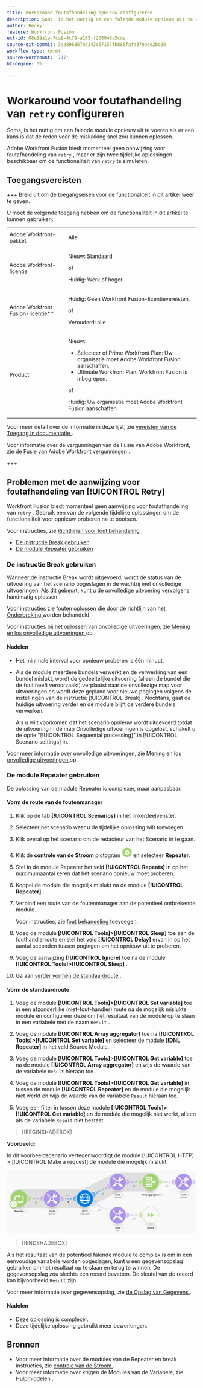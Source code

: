 ```yaml
---
title: Workaround foutafhandeling opnieuw configureren
description: Soms, is het nuttig om een falende module opnieuw uit te voeren als er een kans is dat de reden voor de mislukking snel zou kunnen oplossen.
author: Becky
feature: Workfront Fusion
exl-id: 08e19a1a-7ca9-4c79-a165-f200048a5cda
source-git-commit: 3aa896867bd143c67157fb886fafa37eaee2bc00
workflow-type: tm+mt
source-wordcount: '717'
ht-degree: 0%

---
```


# Workaround voor foutafhandeling van `retry` configureren

Soms, is het nuttig om een falende module opnieuw uit te voeren als er een kans is dat de reden voor de mislukking snel zou kunnen oplossen.

Adobe Workfront Fusion biedt momenteel geen aanwijzing voor foutafhandeling van `retry` , maar er zijn twee tijdelijke oplossingen beschikbaar om de functionaliteit van `retry` te simuleren.

## Toegangsvereisten

+++ Breid uit om de toegangseisen voor de functionaliteit in dit artikel weer te geven.

U moet de volgende toegang hebben om de functionaliteit in dit artikel te kunnen gebruiken:

<table style="table-layout:auto">
 <col> 
 <col> 
 <tbody> 
  <tr> 
   <td role="rowheader">Adobe Workfront-pakket 
   <td> <p>Alle</p> </td> 
  </tr> 
  <tr data-mc-conditions=""> 
   <td role="rowheader">Adobe Workfront-licentie</td> 
   <td> <p>Nieuw: Standaard</p><p>of</p><p>Huidig: Werk of hoger</p> </td> 
  </tr> 
  <tr> 
   <td role="rowheader">Adobe Workfront Fusion-licentie**</td> 
   <td>
   <p>Huidig: Geen Workfront Fusion-licentievereisten.</p>
   <p>of</p>
   <p>Verouderd: alle </p>
   </td> 
  </tr> 
  <tr> 
   <td role="rowheader">Product</td> 
   <td>
   <p>Nieuw:</p> <ul><li>Selecteer of Prime Workfront Plan: Uw organisatie moet Adobe Workfront Fusion aanschaffen.</li><li>Ultimate Workfront Plan: Workfront Fusion is inbegrepen.</li></ul>
   <p>of</p>
   <p>Huidig: Uw organisatie moet Adobe Workfront Fusion aanschaffen.</p>
   </td> 
  </tr>
 </tbody> 
</table>

Voor meer detail over de informatie in deze lijst, zie [ vereisten van de Toegang in documentatie ](/help/workfront-fusion/references/licenses-and-roles/access-level-requirements-in-documentation.md).

Voor informatie over de vergunningen van de Fusie van Adobe Workfront, zie [ de Fusie van Adobe Workfront vergunningen ](/help/workfront-fusion/set-up-and-manage-workfront-fusion/licensing-operations-overview/license-automation-vs-integration.md).

+++

## Problemen met de aanwijzing voor foutafhandeling van [!UICONTROL Retry]

Workfront Fusion biedt momenteel geen aanwijzing voor foutafhandeling van `retry` . Gebruik een van de volgende tijdelijke oplossingen om de functionaliteit voor opnieuw proberen na te bootsen.

Voor instructies, zie [ Richtlijnen voor fout behandeling ](/help/workfront-fusion/references/errors/directives-for-error-handling.md).

* [De instructie Break gebruiken](#use-the-break-directive)
* [De module Repeater gebruiken](#use-the-repeater-module)

### De instructie Break gebruiken

Wanneer de instructie Break wordt uitgevoerd, wordt de status van de uitvoering van het scenario opgeslagen in de wachtrij met onvolledige uitvoeringen. Als dit gebeurt, kunt u de onvolledige uitvoering vervolgens handmatig oplossen.

Voor instructies zie [ fouten oplossen die door de richtlijn van het Onderbreking ](/help/workfront-fusion/create-scenarios/config-error-handling/resolve-error-from-break-directive.md) worden behandeld

Voor instructies bij het oplossen van onvolledige uitvoeringen, zie [ Mening en los onvolledige uitvoeringen ](/help/workfront-fusion/manage-scenarios/view-and-resolve-incomplete-executions.md) op.

#### Nadelen

* Het minimale interval voor opnieuw proberen is één minuut.
* Als de module meerdere bundels verwerkt en de verwerking van een bundel mislukt, wordt de gedeeltelijke uitvoering (alleen de bundel die de fout heeft veroorzaakt) verplaatst naar de onvolledige map voor uitvoeringen en wordt deze gepland voor nieuwe pogingen volgens de instellingen van de instructie [!UICONTROL Break] . Nochtans, gaat de huidige uitvoering verder en de module blijft de verdere bundels verwerken.

  Als u wilt voorkomen dat het scenario opnieuw wordt uitgevoerd totdat de uitvoering in de map Onvolledige uitvoeringen is opgelost, schakelt u de optie &quot;[!UICONTROL Sequential processing]&quot; in [!UICONTROL Scenario settings] in.

Voor meer informatie over onvolledige uitvoeringen, zie [ Mening en los onvolledige uitvoeringen ](/help/workfront-fusion/manage-scenarios/view-and-resolve-incomplete-executions.md) op.

### De module Repeater gebruiken

De oplossing van de module Repeater is complexer, maar aanpasbaar.

#### Vorm de route van de foutenmanager

1. Klik op de tab **[!UICONTROL Scenarios]** in het linkerdeelvenster.
1. Selecteer het scenario waar u de tijdelijke oplossing wilt toevoegen.
1. Klik overal op het scenario om de redacteur van het Scenario in te gaan.
1. Klik de **controle van de Stroom** pictogram ![ controle van de Stroom ](assets/flow-control-icon.png) en selecteer **Repeater**.
1. Stel in de module Repeater het veld **[!UICONTROL Repeats]** in op het maximumaantal keren dat het scenario opnieuw moet proberen.
1. Koppel de module die mogelijk mislukt na de module **[!UICONTROL Repeater]** .
1. Verbind een route van de foutenmanager aan de potentieel ontbrekende module.

   Voor instructies, zie [ fout behandeling ](/help/workfront-fusion/create-scenarios/config-error-handling/error-handling.md) toevoegen.
1. Voeg de module **[!UICONTROL Tools]>[!UICONTROL Sleep]** toe aan de fouthandlerroute en stel het veld **[!UICONTROL Delay]** ervan in op het aantal seconden tussen pogingen om het opnieuw uit te proberen.

1. Voeg de aanwijzing **[!UICONTROL Ignore]** toe na de module **[!UICONTROL Tools]>[!UICONTROL Sleep]** .
1. Ga aan [ verder vormen de standaardroute ](#configure-the-default-route).

#### Vorm de standaardroute

1. Voeg de module **[!UICONTROL Tools]>[!UICONTROL Set variable]** toe in een afzonderlijke (niet-fout-handler) route na de mogelijk mislukte module en configureer deze om het resultaat van de module op te slaan in een variabele met de naam `Result` .

1. Voeg de module **[!UICONTROL Array aggregator]** toe na **[!UICONTROL Tools]>[!UICONTROL Set variable]** en selecteer de module **[!DNL Repeater]** in het veld Source Module.

1. Voeg de module **[!UICONTROL Tools]>[!UICONTROL Get variable]** toe na de module **[!UICONTROL Array aggregator]** en wijs de waarde van de variabele `Result` hieraan toe.

1. Voeg de module **[!UICONTROL Tools]>[!UICONTROL Get variable]** in tussen de module **[!UICONTROL Repeater]** en de module die mogelijk niet werkt en wijs de waarde van de variabele `Result` hieraan toe.

1. Voeg een filter in tussen deze module **[!UICONTROL Tools]>[!UICONTROL Get variable]** en de module die mogelijk niet werkt, alleen als de variabele `Result` niet bestaat.

>[!BEGINSHADEBOX]

**Voorbeeld:**

In dit voorbeeldscenario vertegenwoordigt de module [!UICONTROL HTTP] > [!UICONTROL Make a request] de module die mogelijk mislukt:

![ HTTP maakt een verzoek ](assets/http-make-request.png)

>[!ENDSHADEBOX]

Als het resultaat van de potentieel falende module te complex is om in een eenvoudige variabele worden opgeslagen, kunt u een gegevensopslag gebruiken om het resultaat op te slaan en terug te winnen. De gegevensopslag zou slechts één record bevatten. De sleutel van de record kan bijvoorbeeld `Result` zijn.

Voor meer informatie over gegevensopslag, zie [ de Opslag van Gegevens ](/help/workfront-fusion/create-scenarios/map-data/data-stores.md).

#### Nadelen

* Deze oplossing is complexer.
* Deze tijdelijke oplossing gebruikt meer bewerkingen.

## Bronnen

* Voor meer informatie over de modules van de Repeater en break instructies, zie [ controle van de Stroom ](/help/workfront-fusion/references/apps-and-modules/tools-and-transformers/flow-control.md).
* Voor meer informatie over krijgen de Modules van de Variabele, zie [ Hulpmiddelen ](/help/workfront-fusion/references/apps-and-modules/tools-and-transformers/tools-modules.md).
